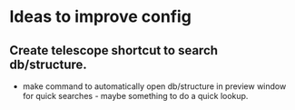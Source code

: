 # Ideas to improve config

## Create telescope shortcut to search db/structure.
- make command to automatically open db/structure in preview window
  for quick searches - maybe something to do a quick lookup.
